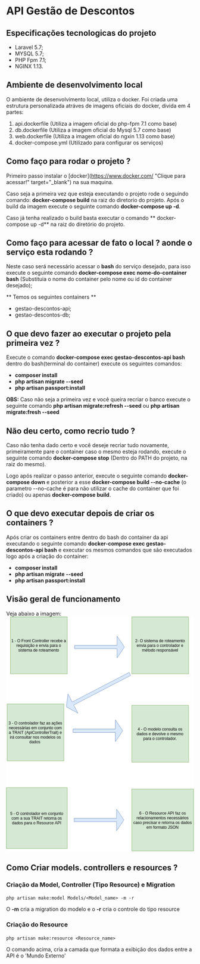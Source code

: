 # API Gestão de Descontos

## Especificações tecnologicas do projeto
* Laravel 5.7;
* MYSQL 5.7;
* PHP Fpm 7.1;
* NGINX 1.13.

## Ambiente de desenvolvimento local
O ambiente de desenvolvimento local, utiliza o docker. Foi criada uma estrutura personalizada atráves de imagens oficiais do docker, divida em 4 partes:

1. api.dockerfile (Utiliza a imagem oficial do php-fpm 7.1 como base)
1. db.dockerfile (Utiliza a imagem oficial do Mysql 5.7 como base)
1. web.dockerfile (Utiliza a imagem oficial do ngxin 1.13 como base)
1. docker-compose.yml (Utilizado para configurar os serviços)

## Como faço para rodar o projeto ?

Primeiro passo instalar o [docker](https://www.docker.com/ "Clique para acessar!" target="_blank") na sua maquina. 

Caso seja a primeira vez que esteja executando o projeto rode o seguindo comando: **docker-compose build** na raiz do diretorio do projeto. Após o build da imagem execute o seguinte comando **docker-compose up -d**. 

Caso já tenha realizado o build basta executar o comando ** docker-compose up -d** na raiz do diretório do projeto.

## Como faço para acessar de fato o local ?  aonde o serviço esta rodando ?

Neste caso será necessário acessar o **bash** do serviço desejado, para isso execute o seguinte comando **docker-compose exec nome-do-container bash** (Substituia o nome do container pelo nome ou id do container desejado);

** Temos os seguintes containers **
* gestao-descontos-api;
* gestao-descontos-db;

## O que devo fazer ao executar o projeto pela primeira vez ? 

Execute o comando **docker-compose exec gestao-descontos-api bash** dentro do bash(terminal do container) execute os seguintes comandos: 

- **composer install**
- **php artisan migrate --seed**
- **php artisan passport:install**


**OBS:** Caso não seja a primeira vez e você queira recriar o banco execute o seguinte comando **php artisan migrate:refresh --seed** ou **php artisan migrate:fresh --seed**

## Não deu certo, como recrio tudo ?
Caso não tenha dado certo e você deseje recriar tudo novamente, primeiramente pare o container caso o mesmo esteja rodando, execute o seguinte comando **docker-compose stop** (Dentro do PATH do projeto, na raiz do mesmo).

Logo após realizar o passo anterior, execute o seguinte comando **docker-compose down** e posterior a esse **docker-compose build --no-cache** (o parametro --no-cache é para não utilizar o cache do container que foi criado) ou apenas **docker-compose build**.

## O que devo executar depois de criar os containers ? 
Após criar os containers entre dentro do bash do container da api executando o seguinte comando **docker-compose exec gestao-descontos-api bash** e executar os mesmos comandos que são executados logo após a criação do container:

- **composer install**
- **php artisan migrate --seed**
- **php artisan passport:install**

## Visão geral de funcionamento
Veja abaixo a imagem:<br>
![funcionamento-api](docs/1-api-funcionamento.png)

## Como Criar models. controllers e resources ?

### Criação da Model, Controller (Tipo Resource) e Migration
```php artisan make:model Models/<Model_name> -m -r```

O **-m** cria a migration do modelo e o **-r** cria o controle do tipo resource

### Criação do Resource
```php artisan make:resource <Resource_name>```

O comando acima, cria a camada que formata a exibição dos dados entre a API é o 'Mundo Externo'


